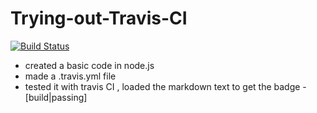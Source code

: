 # Trying-out-Travis-CI
[![Build Status](https://travis-ci.org/nileshpatra/Trying-out-Travis-CI.svg?branch=master)](https://travis-ci.org/nileshpatra/Trying-out-Travis-CI)

- created a basic code in node.js
- made a .travis.yml file
- tested it with travis CI , loaded the markdown text to get the badge - [build|passing]
